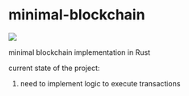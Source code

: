 # minimal-blockchain
![](https://github.com/whereistejas/minimal-blockchain/blob/main/.github/workflows/ci.yml/badge.svg)

minimal blockchain implementation in Rust

current state of the project:
1. need to implement logic to execute transactions
